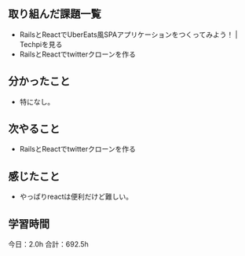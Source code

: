## 取り組んだ課題一覧
* RailsとReactでUberEats風SPAアプリケーションをつくってみよう！ | Techpiを見る
* RailsとReactでtwitterクローンを作る
## 分かったこと
* 特になし。
      
    
    

## 次やること
* RailsとReactでtwitterクローンを作る
## 感じたこと
* やっぱりreactは便利だけど難しい。
 
## 学習時間
今日：2.0h
合計：692.5h
